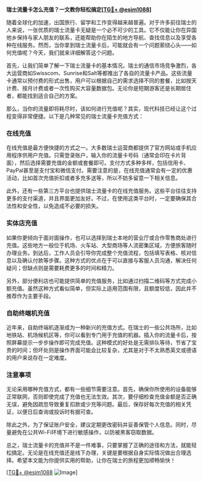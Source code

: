 **瑞士流量卡怎么充值？一文教你轻松搞定[[TG💪+ @esim1088](https://t.me/s/esim1088)]**

随着全球化的加速，出国旅行、留学和工作变得越来越普遍。对于许多前往瑞士的人来说，一张优质的瑞士流量卡无疑是一个必不可少的工具。它不仅能让你在异国他乡保持与家人朋友的联系，还能帮助你在陌生的地方导航、查找信息以及享受各种在线服务。然而，当你拿到瑞士流量卡后，可能就会有一个问题萦绕心头——如何充值呢？今天，我们就来详细解答这个问题。

首先，让我们简单了解一下瑞士流量卡的基本情况。瑞士的通信市场竞争激烈，各大运营商如Swisscom、Sunrise和Salt等都推出了各自的流量卡产品。这些流量卡通常以预付费的形式出售，用户可以根据自己的需求选择不同的套餐，比如按天计费、按月计费或者一次性购买大容量数据包。无论你是短期游客还是长期居住者，都能找到适合自己的方案。

那么，当你的流量即将耗尽时，该如何进行充值呢？其实，现代科技已经让这个过程变得非常便捷。以下是几种常见的瑞士流量卡充值方式：

### 在线充值

在线充值是最方便快捷的方式之一。大多数瑞士运营商都提供了官方网站或手机应用程序供用户充值。只需登录账户，输入你的流量卡号码（通常会印在卡片背面），然后选择需要充值的金额或套餐即可。支付方式多种多样，包括信用卡、PayPal甚至是支付宝和微信支付。需要注意的是，在线充值通常会有一定的优惠活动，比如首次充值折扣或者多充多送等，所以不妨多留意一下相关信息。

此外，还有一些第三方平台也提供瑞士流量卡的在线充值服务。这些平台往往支持更多的支付渠道，并且界面更加友好。不过，在使用这类平台时，一定要确保其合法性和安全性，以免造成不必要的损失。

### 实体店充值

如果你更倾向于面对面操作，也可以选择到瑞士本地的营业厅或合作零售商处进行充值。这些地方一般位于机场、火车站、大型商场等人流密集区域，方便旅客随时办理业务。到达后，工作人员会引导你完成整个充值流程，包括填写表格、核对信息以及确认付款等步骤。这种方式的优点在于可以直接与客服人员沟通，解决任何疑问；但缺点则是需要耗费更多的时间和精力。

另外，部分便利店也可能提供简单的充值服务，比如通过扫描二维码等方式完成小额充值。虽然这种方式看似简单，但实际上适用范围有限，且额度较低，因此并不推荐作为主要手段。

### 自助终端机充值

近年来，自助终端机逐渐成为一种新兴的充值方式。在瑞士的一些公共场所，比如地铁站、机场候机区等，你可以看到专门用于充值的机器。插入你的流量卡后，按照屏幕提示一步步操作即可完成充值。这种模式的好处是无需排队等待，节省了宝贵的时间；但坏处则是操作界面可能会比较复杂，尤其是对于不太熟悉英文或德语的用户来说存在一定难度。

### 注意事项

无论采用哪种充值方式，都有一些细节需要注意。首先，确保你所使用的设备能够正常联网，否则即使完成了充值也无法生效。其次，要仔细检查充值金额是否正确无误，避免因疏忽导致重复扣款或少充等问题。最后，保存好每次充值的相关凭证，以便日后查询或投诉时有据可查。

除此之外，为了保证账户安全，建议定期更改密码并妥善保管个人信息。同时，尽量避免在公共Wi-Fi环境下进行敏感操作，以防被黑客窃取数据。

总之，瑞士流量卡的充值并不是一件难事，只要掌握了正确的途径和方法，就能轻松搞定。无论是在线充值还是线下办理，关键是要根据自身实际情况做出合理选择。希望本文能为你提供实用的帮助，让你在瑞士的旅程更加顺畅愉快！

[[TG💪+ @esim1088](https://t.me/s/esim1088) ![Image](https://i.postimg.cc/4NQfJmqS/Snipaste-2025-05-13-00-14-12.png)]